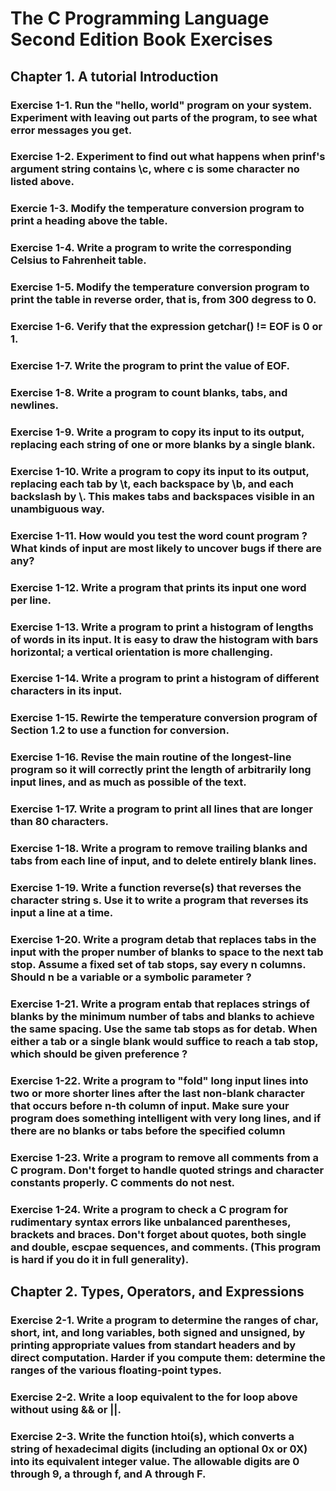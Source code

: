 # The C Programming Language Second Edition Book Exercises

## Chapter 1. A tutorial Introduction

### Exercise 1-1. Run the "hello, world" program on your system. Experiment with leaving out parts of the program, to see what error messages you get.
### Exercise 1-2. Experiment to find out what happens when prinf's argument string contains \c, where c is some character no listed above.

### Exercie 1-3. Modify the temperature conversion program to print a heading above the table.
### Exercise 1-4. Write a program to write the corresponding Celsius to Fahrenheit table.

### Exercise 1-5. Modify the temperature conversion program to print the table in reverse order, that is, from 300 degress to 0.

### Exercise 1-6. Verify that the expression getchar() != EOF is 0 or 1.
### Exercise 1-7. Write the program to print the value of EOF.

### Exercise 1-8. Write a program to count blanks, tabs, and newlines.
### Exercise 1-9. Write a program to copy its input to its output, replacing each string of one or more blanks by a single blank.
### Exercise 1-10. Write a program to copy its input to its output, replacing each tab by \t, each backspace by \b, and each backslash by \\. This makes tabs and backspaces visible in an unambiguous way.

### Exercise 1-11. How would you test the word count program ? What kinds of input are most likely to uncover bugs if there are any?
### Exercise 1-12. Write a program that prints its input one word per line.

### Exercise 1-13. Write a program to print a histogram of lengths of words in its input. It is easy to draw the histogram with bars horizontal; a vertical orientation is more challenging.
### Exercise 1-14. Write a program to print a histogram of different characters in its input.

### Exercise 1-15. Rewirte the temperature conversion program of Section 1.2 to use a function for conversion.

### Exercise 1-16. Revise the main routine of the longest-line program so it will correctly print the length of arbitrarily long input lines, and as much as possible of the text.
### Exercise 1-17. Write a program to print all lines that are longer than 80 characters.
### Exercise 1-18. Write a program to remove trailing blanks and tabs from each line of input, and to delete entirely blank lines.
### Exercise 1-19. Write a function reverse(s) that reverses the character string s. Use it to write a program that reverses its input a line at a time.

### Exercise 1-20. Write a program detab that replaces tabs in the input with the proper number of blanks to space to the next tab stop. Assume a fixed set of tab stops, say every n columns. Should n be a variable or a symbolic parameter ?
### Exercise 1-21. Write a program entab that replaces strings of blanks by the minimum number of tabs and blanks to achieve the same spacing. Use the same tab stops as for detab. When either a tab or a single blank would suffice to reach a tab stop, which should be given preference ?
### Exercise 1-22. Write a program to "fold" long input lines into two or more shorter lines after the last non-blank character that occurs before n-th column of input. Make sure your program does something intelligent with very long lines, and if there are no blanks or tabs before the specified column
### Exercise 1-23. Write a program to remove all comments from a C program. Don't forget to handle quoted strings and character constants properly. C comments do not nest.
### Exercise 1-24. Write a program to check a C program for rudimentary syntax errors like unbalanced parentheses, brackets and braces. Don't forget about quotes, both single and double, escpae sequences, and comments. (This program is hard if you do it in full generality).

## Chapter 2. Types, Operators, and Expressions

### Exercise 2-1. Write a program to determine the ranges of char, short, int, and long variables, both signed and unsigned, by printing appropriate values from standart headers and by direct computation. Harder if you compute them: determine the ranges of the various floating-point types.

### Exercise 2-2. Write a loop equivalent to the for loop above without using && or ||.

### Exercise 2-3. Write the function htoi(s), which converts a string of hexadecimal digits (including an optional 0x or 0X) into its equivalent integer value. The allowable digits are 0 through 9, a through f, and A through F.
